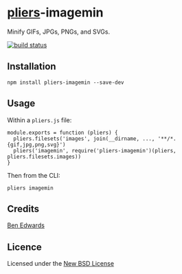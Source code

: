 # [pliers](https://pliersjs.github.io/)-imagemin

Minify GIFs, JPGs, PNGs, and SVGs.

[![build status](https://secure.travis-ci.org/pliersjs/pliers-imagemin.png)](http://travis-ci.org/pliersjs/pliers-imagemin)

## Installation

```
npm install pliers-imagemin --save-dev
```

## Usage

Within a `pliers.js` file:

```
module.exports = function (pliers) {
  pliers.filesets('images', join(__dirname, ..., '**/*.{gif,jpg,png,svg}')
  pliers('imagemin', require('pliers-imagemin')(pliers, pliers.filesets.images))
}
```

Then from the CLI:

```
pliers imagemin
```

## Credits
[Ben Edwards](https://github.com/benedfit/)

## Licence
Licensed under the [New BSD License](http://opensource.org/licenses/bsd-license.php)

